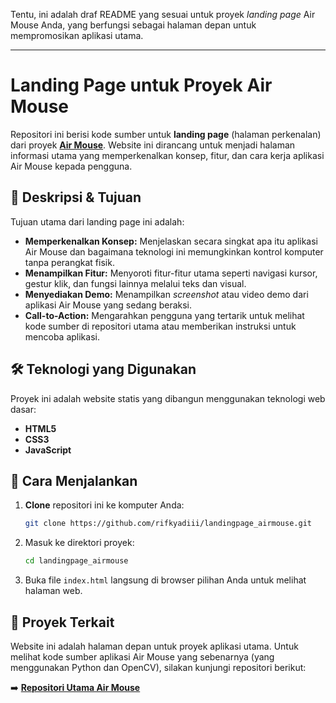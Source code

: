 Tentu, ini adalah draf README yang sesuai untuk proyek *landing page* Air Mouse Anda, yang berfungsi sebagai halaman depan untuk mempromosikan aplikasi utama.

-----

# Landing Page untuk Proyek Air Mouse

Repositori ini berisi kode sumber untuk **landing page** (halaman perkenalan) dari proyek **[Air Mouse](https://www.google.com/search?q=https://github.com/rifkyadiii/airmouse_tugas-akhir)**. Website ini dirancang untuk menjadi halaman informasi utama yang memperkenalkan konsep, fitur, dan cara kerja aplikasi Air Mouse kepada pengguna.

## 📄 Deskripsi & Tujuan

Tujuan utama dari landing page ini adalah:

  * **Memperkenalkan Konsep:** Menjelaskan secara singkat apa itu aplikasi Air Mouse dan bagaimana teknologi ini memungkinkan kontrol komputer tanpa perangkat fisik.
  * **Menampilkan Fitur:** Menyoroti fitur-fitur utama seperti navigasi kursor, gestur klik, dan fungsi lainnya melalui teks dan visual.
  * **Menyediakan Demo:** Menampilkan *screenshot* atau video demo dari aplikasi Air Mouse yang sedang beraksi.
  * **Call-to-Action:** Mengarahkan pengguna yang tertarik untuk melihat kode sumber di repositori utama atau memberikan instruksi untuk mencoba aplikasi.

## 🛠️ Teknologi yang Digunakan

Proyek ini adalah website statis yang dibangun menggunakan teknologi web dasar:

  * **HTML5**
  * **CSS3**
  * **JavaScript**

## 🚀 Cara Menjalankan

1.  **Clone** repositori ini ke komputer Anda:
    ```bash
    git clone https://github.com/rifkyadiii/landingpage_airmouse.git
    ```
2.  Masuk ke direktori proyek:
    ```bash
    cd landingpage_airmouse
    ```
3.  Buka file `index.html` langsung di browser pilihan Anda untuk melihat halaman web.

## 🔗 Proyek Terkait

Website ini adalah halaman depan untuk proyek aplikasi utama. Untuk melihat kode sumber aplikasi Air Mouse yang sebenarnya (yang menggunakan Python dan OpenCV), silakan kunjungi repositori berikut:

➡️ **[Repositori Utama Air Mouse](https://github.com/rifkyadiii/airmouse_tugas-akhir)**
